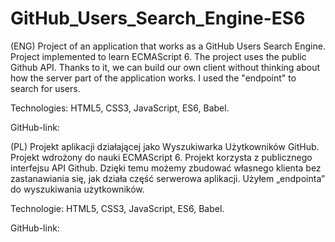 # GitHub_Users_Search_Engine-ES6
(ENG) Project of an application that works as a GitHub Users Search Engine. Project implemented to learn ECMAScript 6. The project uses the public Github API. Thanks to it, we can build our own client without thinking about how the server part of the application works. I used the "endpoint" to search for users.

Technologies: HTML5, CSS3, JavaScript, ES6, Babel.

GitHub-link:

(PL) Projekt aplikacji działającej jako Wyszukiwarka Użytkowników GitHub. Projekt wdrożony do nauki ECMAScript 6. Projekt korzysta z publicznego interfejsu API Github. Dzięki temu możemy zbudować własnego klienta bez zastanawiania się, jak działa część serwerowa aplikacji. Użyłem „endpointa” do wyszukiwania użytkowników.

Technologie: HTML5, CSS3, JavaScript, ES6, Babel.

GitHub-link: